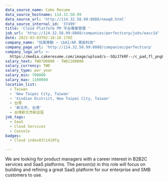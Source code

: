 ```yaml
---
data_source_name: Cake Resume
data_source_hostname: 114.32.58.99
data_source_url: 'http://114.32.58.99:8088/newq8.html'
data_source_internal_id: '37499'
title: 'Cloud Platform PM 平台專案管理 '
job_url: 'http://114.32.58.99:8088/companies/perfectcorp/jobs/eacc1d'
date: 2022-03-03T02:18:10.170Z
company_name: "玩美移動 — \bAI/AR 美妝科技"
company_page_url: 'http://114.32.58.99:8088/companies/perfectcorp'
company_logo_url: >-
  https://media.cakeresume.com/image/upload/s--SQzJ7kRF--/c_pad,fl_png8,h_200,w_200/v1623905352/sevpdzfaqay0zctp878m.png
salary_text: TWD700000 - TWD1100000
salary_currency: TWD
salary_type: per_year
salary_min: 700000
salary_max: 1100000
location_list:
  - Taiwan
  - 'New Taipei City, Taiwan'
  - 'Xindian District, New Taipei City, Taiwan'
  - 台灣
  - '新北市, 台灣'
  - 台灣新北市新店區
job_tags:
  - SaaS
  - Cloud Services
  - Console
badges:
  - Cloud index03t1419fq

---
```


We are looking for product managers with a career interest in B2B2C services and SaaS platforms. The person(s) in this role will focus on building and refining a great SaaS platform for our enterprise and SMB customers to use.